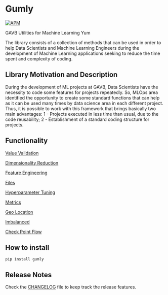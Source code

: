 # **Gumly**

[![APM](https://img.shields.io/apm/l/python?style=plastic)](./LICENSE)


GAVB Utilities for Machine Learning Yum

The library consists of a collection of methods that can be used in order to help Data Scientists and Machine Learning Engineers during the development of Machine Learning applications seeking to reduce the time spent and complexity of coding.


## **Library Motivation and Description**

During the development of ML projects at GAVB, Data Scientists have the necessity to code some features for projects repeatedly. So, MLOps area identified the opportunity to create some standard functions that can help as it can be used many times by data science area in each different project.
Thus, it is possible to work with this framework that brings basically two main advantages: 
1 - Projects executed in less time than usual, due to the code reusability;
2 - Establishment of a standard coding structure for projects.

## **Functionality**

[Value Validation](https://github.com/GAVB-SERVICOS/Gumly/blob/main/exercises/value_validation.ipynb)

[Dimensionality Reduction](https://github.com/GAVB-SERVICOS/Gumly/blob/main/exercises/dimensionality_reduction.ipynb)

[Feature Engineering](https://github.com/GAVB-SERVICOS/Gumly/blob/main/exercises/feature_engineering.ipynb)

[Files](https://github.com/GAVB-SERVICOS/Gumly/blob/main/exercises/files.ipynb)

[Hyperparameter Tuning](https://github.com/GAVB-SERVICOS/Gumly/blob/main/exercises/hyperparameter_tuning.ipynb)

[Metrics](https://github.com/GAVB-SERVICOS/Gumly/blob/main/exercises/metrics.ipynb)

[Geo Location](https://github.com/GAVB-SERVICOS/Gumly/blob/main/exercises/geo_location.ipynb)

[Imbalanced](https://github.com/GAVB-SERVICOS/Gumly/blob/main/exercises/imbalanced.ipynb)

[Check Point Flow](https://github.com/GAVB-SERVICOS/Gumly/blob/main/exercises/checkpoint_flow.ipynb)


## **How to install**

```
pip install gumly
```


## **Release Notes**

Check the [CHANGELOG](https://github.com/GAVB-SERVICOS/Gumly/blob/main/CHANGELOG.md) file to keep track the release features.
